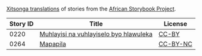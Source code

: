 [Xitsonga translations](http://africanstorybook.org/language/xitsonga) of stories from the [African Storybook Project](http://africanstorybook.org).

Story ID | Title | License
-------- | ----- | -------
0220 | [Muhlayisi na vuhlayiselo byo hlawuleka](http://www.africanstorybook.org/stories/muhlayisi-na-vuhlayiselo-byo-hlawuleka) | [CC-BY](https://creativecommons.org/licenses/by/4.0/)
0264 | [Mapapila](http://africanstorybook.org/stories/mapapila) | [CC-BY-NC](http://creativecommons.org/licenses/by-nc/3.0/)
